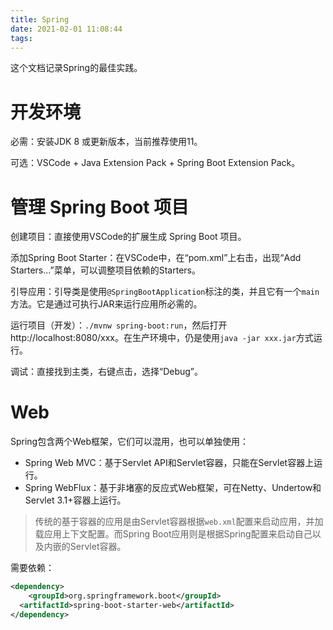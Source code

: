 ```yaml
---
title: Spring
date: 2021-02-01 11:08:44
tags:
---
```


这个文档记录Spring的最佳实践。

# 开发环境

必需：安装JDK 8 或更新版本，当前推荐使用11。

可选：VSCode + Java Extension Pack + Spring Boot Extension Pack。

# 管理 Spring Boot 项目

创建项目：直接使用VSCode的扩展生成 Spring Boot 项目。

添加Spring Boot Starter：在VSCode中，在“pom.xml”上右击，出现“Add Starters...”菜单，可以调整项目依赖的Starters。

引导应用：引导类是使用`@SpringBootApplication`标注的类，并且它有一个`main`方法。它是通过可执行JAR来运行应用所必需的。

运行项目（开发）：`./mvnw spring-boot:run`，然后打开http://localhost:8080/xxx。在生产环境中，仍是使用`java -jar xxx.jar`方式运行。

调试：直接找到主类，右键点击，选择“Debug”。

# Web

Spring包含两个Web框架，它们可以混用，也可以单独使用：

- Spring Web MVC：基于Servlet API和Servlet容器，只能在Servlet容器上运行。
- Spring WebFlux：基于非堵塞的反应式Web框架，可在Netty、Undertow和Servlet 3.1+容器上运行。

> 传统的基于容器的应用是由Servlet容器根据`web.xml`配置来启动应用，并加载应用上下文配置。而Spring Boot应用则是根据Spring配置来启动自己以及内嵌的Servlet容器。

需要依赖：

```xml
<dependency>
	<groupId>org.springframework.boot</groupId>
  <artifactId>spring-boot-starter-web</artifactId>
</dependency>
```

